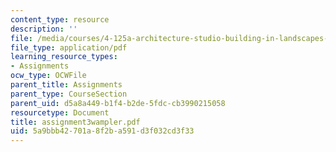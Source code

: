 ```yaml
---
content_type: resource
description: ''
file: /media/courses/4-125a-architecture-studio-building-in-landscapes-fall-2005/5a9bbb42701a8f2ba591d3f032cd3f33_assignment3wampler.pdf
file_type: application/pdf
learning_resource_types:
- Assignments
ocw_type: OCWFile
parent_title: Assignments
parent_type: CourseSection
parent_uid: d5a8a449-b1f4-b2de-5fdc-cb3990215058
resourcetype: Document
title: assignment3wampler.pdf
uid: 5a9bbb42-701a-8f2b-a591-d3f032cd3f33
---
```

